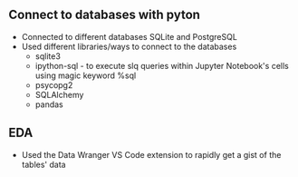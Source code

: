 ## Connect to databases with pyton
- Connected to different databases SQLite and PostgreSQL
- Used different libraries/ways to connect to the databases
  - sqlite3
  - ipython-sql - to execute slq queries within Jupyter Notebook's cells using magic keyword %sql
  - psycopg2
  - SQLAlchemy
  - pandas
  
## EDA
- Used the Data Wranger VS Code extension to rapidly get a gist of the tables' data
